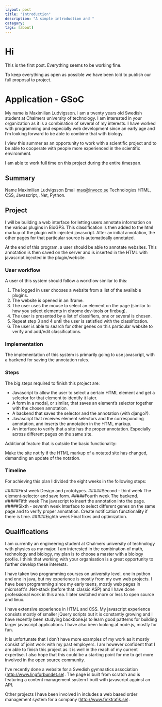 ```yaml
---
layout: post
title: "Introduction"
description: "A simple introduction and "
category:
tags: [about]
---
```


# Hi

This is the first post. Everything seems to be working
fine.

To keep everything as open as possible we have been told to publish our
full proposal to project.  

# Application - GSoC

My name is Maximilian Ludvigsson. I am a twenty years old Swedish student at 
Chalmers university of technology. I am interested in your organization as 
it is a combination of several of my interests. I have worked with programming 
and especially web development since an early age and I’m looking forward to 
be able to combine that with biology.  

I view this summer as an opportunity to work with a scientific project and to 
be able to cooperate with people more experienced in the scientific environment.

I am able to work full time on this project during the entire timespan.

## Summary

Name          Maximilian Ludvigsson
Email         max@invoco.se
Technologies  HTML, CSS, Javascript, .Net, Python.


## Project

I will be building a web interface for letting users annotate information on the 
various plugins in BioGPS. This classification is then added to the html markup 
of the plugin with injected javascript. After an initial annotation, the other 
pages for that particular source is automatically annotated. 

At the end of this program, a user should be able to annotate websites. This 
annotation is then saved on the server and is inserted in the HTML with javascript 
injected in the plugin/website.

### User workflow

A user of this system should follow a workflow similar to this:

1. The logged in user chooses a website from a list of the available plugins.
2. The website is opened in an iframe.
3. The user uses the mouse to select an element on the page (similar to 
  how you select elements in chrome dev-tools or firebug).
4. The user is presented by a list of classifiers, one or several is chosen.
5. Repeat step 3 and 4 until the user is satisfied with the classification.
6. The user is able to search for other genes on this particular website to verify 
  and add/edit classifications.

### Implementation

The implementation of this system is primarily going to use javascript,
with a backend for saving the annotation rules.

### Steps

The big steps required to finish this project are:

* Javascript to allow the user to select a certain HTML element
  and get a selector for that element to identify it later.
* A form in a modal, or similar, that saves an element’s selector together 
  with the chosen annotation.
* A backend that saves the selector and the annotation (with django?).
* Javascript that receives element selectors and the corresponding annotation, 
  and inserts the annotation in the HTML markup.
* An interface to verify that a site has the proper annotation. Especially across
  different pages on the same site.

Additional feature that is outside the basic functionality:

Make the site notify if the HTML markup of a notated site has changed, 
demanding an update of the notation.

### Timeline

For achieving this plan I divided the eight weeks in the following steps:

#####First week
Design and prototypes.
#####Second - third week
The element-selector and save form.
#####Fourth week
The backend.
#####Fifth week
The javascript to insert the annotation into the page.
#####Sixth - seventh week
Interface to select different genes on the same page and to verify proper 
annotation. Create notification functionality if there is time.
#####Eighth week
Final fixes and optimization. 


## Qualifications

I am currently an engineering student at Chalmers university of technology with physics 
as my major. I am interested in the combination of math, technology and biology, my plan 
is to choose a master with a biology profile. I think that working with your organisation 
is a great opportunity to further develop these interests. 

I have taken two programming courses on university level, one in python and one in java, 
but my experience is mostly from my own web projects. I have been programming since my 
early teens, mostly web pages in microsoft's .Net-stack (before that: classic ASP) and 
I have done professional work in this area. I later switched more or less to open source 
and linux.

I have extensive experience in HTML and CSS. My javascript experience consists mostly 
of smaller jQuery scripts but it is constantly growing and I have recently been studying 
backbone.js to learn good patterns for building larger javascript applications. I have 
also been looking at node.js, mostly for fun.

It is unfortunate that I don’t have more examples of my work as it mostly consist of joint 
work with my past employers. I am however confident that I am able to finish this project 
as it is well in the reach of my current expertise. I also hope that this could be a 
starting point for me to get more involved in the open source community.

I’ve recently done a website for a Swedish gymnastics association (http://www.lingforbundet.se). 
The page is built from scratch and is featuring a content management system I built with 
javascript against an API. 

Other projects I have been involved in includes a web based order management system for 
a company (http://www.fmktrafik.se). 